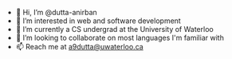- 👋 Hi, I’m @dutta-anirban
- 👀 I’m interested in web and software development
- 🌱 I’m currently a CS undergrad at the University of Waterloo
- 💞️ I’m looking to collaborate on most languages I'm familiar with
- 📫 Reach me at a9dutta@uwaterloo.ca

<!---
dutta-anirban/dutta-anirban is a ✨ special ✨ repository because its `README.md` (this file) appears on your GitHub profile.
You can click the Preview link to take a look at your changes.
--->

